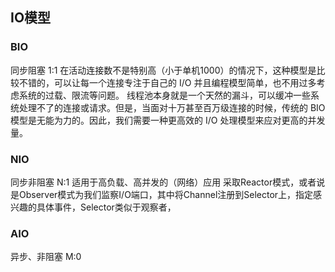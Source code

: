 ## IO模型


### BIO
同步阻塞 1:1
在活动连接数不是特别高（小于单机1000）的情况下，这种模型是比较不错的，可以让每一个连接专注于自己的 I/O 并且编程模型简单，也不用过多考虑系统的过载、限流等问题。
线程池本身就是一个天然的漏斗，可以缓冲一些系统处理不了的连接或请求。但是，当面对十万甚至百万级连接的时候，传统的 BIO 模型是无能为力的。因此，我们需要一种更高效的 I/O 处理模型来应对更高的并发量。

### NIO
同步非阻塞 N:1
适用于高负载、高并发的（网络）应用
采取Reactor模式，或者说是Observer模式为我们监察I/O端口，其中将Channel注册到Selector上，指定感兴趣的具体事件，Selector类似于观察者，


### AIO
异步、非阻塞 M:0